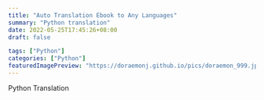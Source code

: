 ```yaml
---
title: "Auto Translation Ebook to Any Languages"
summary: "Python translation"
date: 2022-05-25T17:45:26+08:00
draft: false

tags: ["Python"]
categories: ["Python"]
featuredImagePreview: "https://doraemonj.github.io/pics/doraemon_999.jpeg"
---
```


Python Translation
